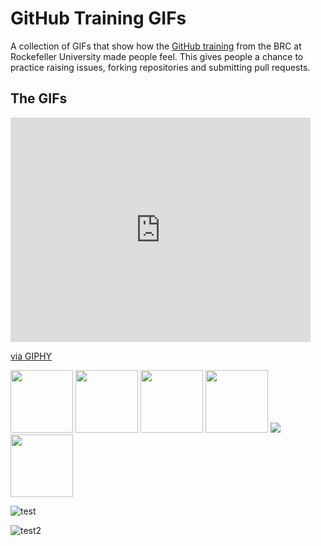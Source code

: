 # GitHub Training GIFs
A collection of GIFs that show how the [GitHub training](https://rockefelleruniversity.github.io/RU_reproducibleR/) from the BRC at Rockefeller University made people feel. This gives people a chance to practice raising issues, forking repositories and submitting pull requests.

## The GIFs
<iframe src="https://giphy.com/embed/vFKqnCdLPNOKc" width="480" height="359" frameBorder="0" class="giphy-embed" allowFullScreen></iframe><p><a href="https://giphy.com/gifs/cat-lol-vFKqnCdLPNOKc">via GIPHY</a></p>
<img src="https://media.giphy.com/media/PmRgaD2xj0KH2pPrVF/giphy.gif" width="100" height="100" />

<img src="https://media.giphy.com/media/vFKqnCdLPNOKc/giphy.gif" width="100" height="100" /> 
<img src="https://media.giphy.com/media/vFKqnCdLPNOKc/giphy.gif" width="100" height="100" /> 
<img src="https://gph.is/2kHTcYy" width="100" height="100" /> 
<img src="https://media.giphy.com/media/26DN3uC8mHAcizbEs/giphy.gif" /> 
<img src="https://media.giphy.com/media/w8qewcZwdyE4xCQFL5/giphy.gif" width="100" height="100" /> 


![test](https://media.giphy.com/media/vFKqnCdLPNOKc/source.gif)


![test2](https://media.giphy.com/media/26DN3uC8mHAcizbEs/source.gif)
